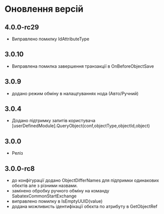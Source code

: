 # Оновлення версій

## 4.0.0-rc29

- Виправлено помилку  IdAttributeType
## 3.0.10

- Виправлена помилка завершення транзакції  в OnBeforeObjectSave  

## 3.0.9

- додано режим обміну в налащтуваннях нода (Авто/Ручний)

## 3.0.4

- Додано підтримку запитів користувача  [userDefinedModule].QueryObject(conf,objectType,objectId,object)

## 3.0.0

- Реліз

## 3.0.0-rc8

- до конфігурації додано ObjectDifferNames для підпримки одинакових обєктів але з різними назвами.
- замінено обробку ручного обміну на команду SabatexCommonStartExchange
- виправлено помилку в IsEmptyUUID(value)
- додана можливисть ідентифікації обєкта по атрибуту в GetObjectRef
